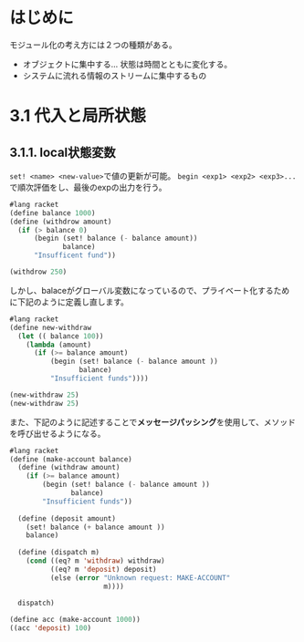 # はじめに
モジュール化の考え方には２つの種類がある。
* オブジェクトに集中する... 状態は時間とともに変化する。
* システムに流れる情報のストリームに集中するもの

# 3.1 代入と局所状態
## 3.1.1. local状態変数
`set! <name> <new-value>`で値の更新が可能。
`begin <exp1> <exp2> <exp3>...`で順次評価をし、最後のexpの出力を行う。

```lisp
#lang racket
(define balance 1000)
(define (withdrow amount)
  (if (> balance 0)
      (begin (set! balance (- balance amount))
             balance)
      "Insufficent fund"))

(withdrow 250)
```
しかし、balaceがグローバル変数になっているので、プライベート化するために下記のように定義し直します。

```lisp
#lang racket
(define new-withdraw
  (let (( balance 100))
    (lambda (amount)
      (if (>= balance amount)
          (begin (set! balance (- balance amount ))
                 balance)
          "Insufficient funds"))))

(new-withdraw 25)
(new-withdraw 25)
```
また、下記のように記述することで**メッセージパッシング**を使用して、メソッドを呼び出せるようになる。
```lisp
#lang racket
(define (make-account balance)
  (define (withdraw amount)
    (if (>= balance amount)
        (begin (set! balance (- balance amount ))
               balance)
        "Insufficient funds"))
  
  (define (deposit amount)
    (set! balance (+ balance amount ))
    balance)
  
  (define (dispatch m)
    (cond ((eq? m 'withdraw) withdraw)
          ((eq? m 'deposit) deposit)
          (else (error "Unknown request: MAKE-ACCOUNT"
                       m))))
  
  dispatch)

(define acc (make-account 1000))
((acc 'deposit) 100)
```



